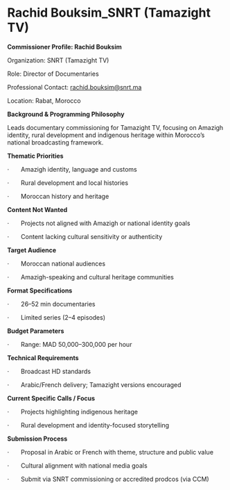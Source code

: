 # Rachid Bouksim_SNRT (Tamazight TV)

**Commissioner Profile: Rachid Bouksim**

Organization: SNRT (Tamazight TV)

Role: Director of Documentaries

Professional Contact: rachid.bouksim@snrt.ma

Location: Rabat, Morocco

**Background & Programming Philosophy**

Leads documentary commissioning for Tamazight TV, focusing on Amazigh identity, rural development and indigenous heritage within Morocco’s national broadcasting framework.

**Thematic Priorities**

·       Amazigh identity, language and customs

·       Rural development and local histories

·       Moroccan history and heritage

**Content Not Wanted**

·       Projects not aligned with Amazigh or national identity goals

·       Content lacking cultural sensitivity or authenticity

**Target Audience**

·       Moroccan national audiences

·       Amazigh-speaking and cultural heritage communities

**Format Specifications**

·       26–52 min documentaries

·       Limited series (2–4 episodes)

**Budget Parameters**

·       Range: MAD 50,000–300,000 per hour

**Technical Requirements**

·       Broadcast HD standards

·       Arabic/French delivery; Tamazight versions encouraged

**Current Specific Calls / Focus**

·       Projects highlighting indigenous heritage

·       Rural development and identity-focused storytelling

**Submission Process**

·       Proposal in Arabic or French with theme, structure and public value

·       Cultural alignment with national media goals

·       Submit via SNRT commissioning or accredited prodcos (via CCM)